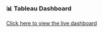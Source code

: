 ### 📊 Tableau Dashboard

[Click here to view the live dashboard](https://public.tableau.com/views/USStrikes_17515757088820/Story1?:language=en-US&publish=yes&:sid=&:redirect=auth&:display_count=n&:origin=viz_share_link)
